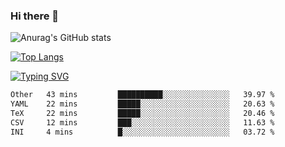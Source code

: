 ### Hi there 👋

<!--
**wray-le/wray-lee* is a ✨ _special_ ✨ repository because its `README.md` (this file) appears on your GitHub profile.

Here are some ideas to get you started:

- 🔭 I’m currently working on ...
- 🌱 I’m currently learning ...
- 👯 I’m looking to collaborate on ...
- 🤔 I’m looking for help with ...
- 💬 Ask me about ...
- 📫 How to reach me: ...
- 😄 Pronouns: ...
- ⚡ Fun fact: ...
-->


![Anurag's GitHub stats](https://github-readme-stats.vercel.app/api?username=wray-lee&show_icons=true&theme=dracula)


[![Top Langs](https://github-readme-stats.vercel.app/api/top-langs/?username=wray-lee)](https://github.com/anuraghazra/github-readme-stats)


[![Typing SVG](https://readme-typing-svg.herokuapp.com?color=91BEF0&vCenter=true&lines=This+is+Wray's+homepage;A+noob+developer)](https://git.io/typing-svg)

<!--START_SECTION:waka-->

```txt
Other   43 mins         ██████████░░░░░░░░░░░░░░░   39.97 %
YAML    22 mins         █████░░░░░░░░░░░░░░░░░░░░   20.63 %
TeX     22 mins         █████░░░░░░░░░░░░░░░░░░░░   20.46 %
CSV     12 mins         ███░░░░░░░░░░░░░░░░░░░░░░   11.63 %
INI     4 mins          █░░░░░░░░░░░░░░░░░░░░░░░░   03.72 %
```

<!--END_SECTION:waka-->
